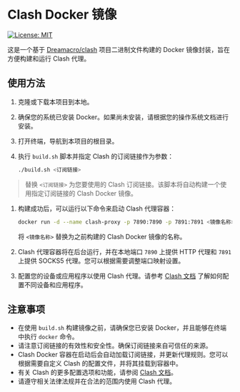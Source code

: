 # Clash Docker 镜像
[![License: MIT](https://img.shields.io/badge/License-MIT-yellow.svg)](https://opensource.org/licenses/MIT)


这是一个基于 [Dreamacro/clash](https://github.com/Dreamacro/clash) 项目二进制文件构建的 Docker 镜像封装，旨在方便构建和运行 Clash 代理。

## 使用方法

1. 克隆或下载本项目到本地。

2. 确保您的系统已安装 Docker。如果尚未安装，请根据您的操作系统文档进行安装。

3. 打开终端，导航到本项目的根目录。

4. 执行 `build.sh` 脚本并指定 Clash 的订阅链接作为参数：

   ```bash
   ./build.sh <订阅链接>
   ```

> 替换 `<订阅链接>` 为您要使用的 Clash 订阅链接。该脚本将自动构建一个使用指定订阅链接的 Clash Docker 镜像。

1. 构建成功后，可以运行以下命令来启动 Clash 代理容器：

   ```bash
   docker run -d --name clash-proxy -p 7890:7890 -p 7891:7891 <镜像名称>
   ```

   将 `<镜像名称>` 替换为之前构建的 Clash Docker 镜像的名称。

2. Clash 代理容器将在后台运行，并在本地端口 `7890` 上提供 HTTP 代理和 `7891` 上提供 SOCKS5 代理。您可以根据需要调整端口映射设置。

3. 配置您的设备或应用程序以使用 Clash 代理。请参考 [Clash 文档](https://github.com/Dreamacro/clash#how-to-use) 了解如何配置不同设备和应用程序。

## 注意事项

- 在使用 `build.sh` 构建镜像之前，请确保您已安装 Docker，并且能够在终端中执行 `docker` 命令。
- 请注意订阅链接的有效性和安全性。确保订阅链接来自可信任的来源。
- Clash Docker 容器在启动后会自动加载订阅链接，并更新代理规则。您可以根据需要自定义 Clash 的配置文件，并将其挂载到容器中。
- 有关 Clash 的更多配置选项和功能，请参阅 [Clash 文档](https://github.com/Dreamacro/clash)。
- 请遵守相关法律法规并在合法的范围内使用 Clash 代理。


